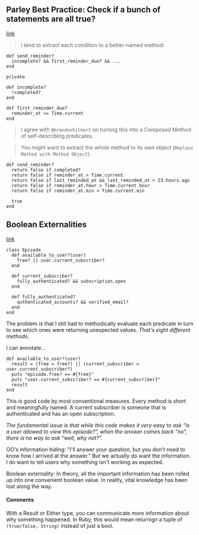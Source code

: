 ## Parley Best Practice: Check if a bunch of statements are all true?
[link](http://parley.rubyrogues.com/t/best-practice-check-if-a-bunch-of-statements-are-all-true/2842)

> I tend to extract each condition to a better-named method:

    def send_reminder?
      incomplete? && first_reminder_due? && ...
    end

    private

    def incomplete?
      !completed?
    end

    def first_reminder_due?
      reminder_at <= Time.current
    end

> I agree with `@brandonhilkert` on turning this into a Composed Method of self-describing predicates.

> You might want to extract the whole method to its own object (`Replace Method with Method Object`).

    def send_reminder?
      return false if completed?
      return false if reminder_at > Time.current
      return false if last_reminded_at && last_reminded_at > 23.hours.ago
      return false if reminder_at.hour > Time.current.hour
      return false if reminder_at.min > Time.current.min

      true
    end

## Boolean Externalities
[link](http://devblog.avdi.org/2014/09/17/boolean-externalities/)

    class Episode
      def available_to_user?(user)
        free? || user.current_subscriber?
      end

      def current_subscriber?
        fully_authenticated? && subscription.open
      end

      def fully_authenticated?
        authenticated_accounts? && verified_email?
      end
    end

The problem is that I still had to methodically evaluate each predicate in turn to see which ones were returning unexpected values. *That's eight different methods.*

I can annotate...

    def available_to_user?(user)
      result = (free = free?) || (current_subscriber = user.current_subscriber?)
      puts "episode.free? == #{free}"
      puts "user.current_subscriber? == #{current_subscriber}"
      result
    end

This is good code by most conventional measures. Every method is short and meaningfully named. A current subscriber is someone that is authenticated and has an open subscription.

*The fundamental issue is that while this code makes it very easy to ask “is a user allowed to view this episode?”, when the answer comes back “no”, there is no way to ask “well, why not?”.*

OO's information hiding: "I'll answer your question, but you don't need to know how I arrived at the answer." But we actually do want the information. I do want to tell users why something isn't working as expected.

Boolean externality: In theory, all the important information has been rolled up into one convenient boolean value. In reality, vital knowledge has been lost along the way.

#### Comments

With a Result or Either type, you can communicate more information about why something happened. In Ruby, this would mean returnign a tuple of `(true/false, String)` instead of just a bool.
